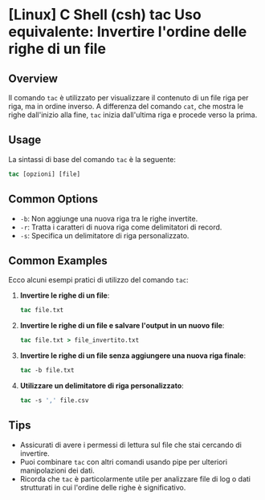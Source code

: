 # [Linux] C Shell (csh) tac Uso equivalente: Invertire l'ordine delle righe di un file

## Overview
Il comando `tac` è utilizzato per visualizzare il contenuto di un file riga per riga, ma in ordine inverso. A differenza del comando `cat`, che mostra le righe dall'inizio alla fine, `tac` inizia dall'ultima riga e procede verso la prima.

## Usage
La sintassi di base del comando `tac` è la seguente:

```csh
tac [opzioni] [file]
```

## Common Options
- `-b`: Non aggiunge una nuova riga tra le righe invertite.
- `-r`: Tratta i caratteri di nuova riga come delimitatori di record.
- `-s`: Specifica un delimitatore di riga personalizzato.

## Common Examples
Ecco alcuni esempi pratici di utilizzo del comando `tac`:

1. **Invertire le righe di un file**:
   ```csh
   tac file.txt
   ```

2. **Invertire le righe di un file e salvare l'output in un nuovo file**:
   ```csh
   tac file.txt > file_invertito.txt
   ```

3. **Invertire le righe di un file senza aggiungere una nuova riga finale**:
   ```csh
   tac -b file.txt
   ```

4. **Utilizzare un delimitatore di riga personalizzato**:
   ```csh
   tac -s ',' file.csv
   ```

## Tips
- Assicurati di avere i permessi di lettura sul file che stai cercando di invertire.
- Puoi combinare `tac` con altri comandi usando pipe per ulteriori manipolazioni dei dati.
- Ricorda che `tac` è particolarmente utile per analizzare file di log o dati strutturati in cui l'ordine delle righe è significativo.